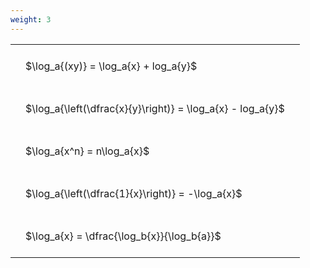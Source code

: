 ```yaml
---
weight: 3
---
```


<style type="text/css">
#T_62cfb th.col_heading {
  text-align: left;
  font-size: 1em;
}
#T_62cfb td {
  text-align: left;
  font-size: 1em;
  padding: 1.5em;
}
</style>
<table id="T_62cfb">
  <thead>
  </thead>
  <tbody>
    <tr>
      <td id="T_62cfb_row0_col0" class="data row0 col0" >$\log_a{(xy)} = \log_a{x} + log_a{y}$</td>
    </tr>
    <tr>
      <td id="T_62cfb_row1_col0" class="data row1 col0" >$\log_a{\left(\dfrac{x}{y}\right)} = \log_a{x} - log_a{y}$</td>
    </tr>
    <tr>
      <td id="T_62cfb_row2_col0" class="data row2 col0" >$\log_a{x^n} = n\log_a{x}$</td>
    </tr>
    <tr>
      <td id="T_62cfb_row3_col0" class="data row3 col0" >$\log_a{\left(\dfrac{1}{x}\right)} = -\log_a{x}$</td>
    </tr>
    <tr>
      <td id="T_62cfb_row4_col0" class="data row4 col0" >$\log_a{x} = \dfrac{\log_b{x}}{\log_b{a}}$</td>
    </tr>
  </tbody>
</table>
